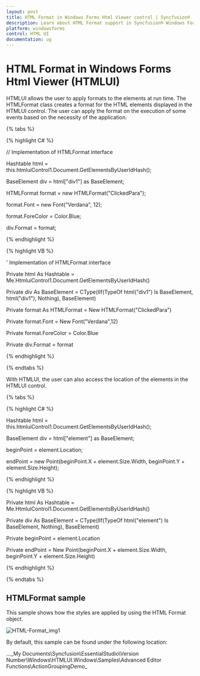 ```yaml
---
layout: post
title: HTML Format in Windows Forms Html Viewer control | Syncfusion®
description: Learn about HTML Format support in Syncfusion® Windows Forms Html Viewer (HTMLUI) control and more details.
platform: windowsforms
control: HTML UI
documentation: ug
---
```


# HTML Format in Windows Forms Html Viewer (HTMLUI)

HTMLUI allows the user to apply formats to the elements at run time. The HTMLFormat class creates a format for the HTML elements displayed in the HTMLUI control. The user can apply the format on the execution of some events based on the necessity of the application.

{% tabs %}

{% highlight C# %}



// Implementation of HTMLFormat interface

Hashtable html = this.htmluiControl1.Document.GetElementsByUserIdHash();

BaseElement div = html["div1"] as BaseElement;



HTMLFormat format = new HTMLFormat("ClickedPara");

format.Font = new Font("Verdana", 12);

format.ForeColor = Color.Blue;

div.Format = format;

{% endhighlight %}

{% highlight VB %}



'  Implementation of HTMLFormat interface

Private html As Hashtable = Me.HtmluiControl1.Document.GetElementsByUserIdHash()

Private div As BaseElement = CType(IIf(TypeOf html("div1") Is BaseElement, html("div1"), Nothing), BaseElement)



Private format As HTMLFormat = New HTMLFormat("ClickedPara")

Private format.Font = New Font("Verdana",12)

Private format.ForeColor = Color.Blue

Private div.Format = format

{% endhighlight %}

{% endtabs %}

With HTMLUI, the user can also access the location of the elements in the HTMLUI control.

{% tabs %}

{% highlight C# %}



Hashtable html = this.htmluiControl1.Document.GetElementsByUserIdHash();

BaseElement div = html["element"] as BaseElement;

beginPoint = element.Location;

endPoint = new Point(beginPoint.X + element.Size.Width, beginPoint.Y + element.Size.Height);

{% endhighlight %}



{% highlight VB %}



Private html As Hashtable = Me.HtmluiControl1.Document.GetElementsByUserIdHash()

Private div As BaseElement = CType(IIf(TypeOf html("element") Is BaseElement, Nothing), BaseElement)

Private beginPoint = element.Location

Private endPoint = New Point(beginPoint.X + element.Size.Width, beginPoint.Y + element.Size.Height)

{% endhighlight %}

{% endtabs %}


## HTMLFormat sample

This sample shows how the styles are applied by using the HTML Format object.

![HTML-Format_img1](HTML-Format_images/HTML-Format_img1.jpeg)





By default, this sample can be found under the following location:

...\_My Documents\Syncfusion\EssentialStudio\Version Number\Windows\HTMLUI.Windows\Samples\Advanced Editor Functions\ActionGroupingDemo_

